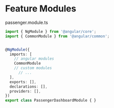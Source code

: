 # Feature Modules

passenger.module.ts

```typescript
import { NgModule } from '@angular/core';
import { CommonModule } from '@angular/common';


@NgModule({
  imports: [
    // angular modules
    CommonModule
    // custom modules
      // ...
  ],
  exports: [],
  declarations: [],
  providers: [],
})
export class PassengerDashboardModule { }

```